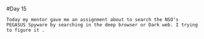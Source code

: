 #Day 15

	Today my mentor gave me an assignment about to search the NSO's PEGASUS Spyware by searching in the deep browser or Dark web. I trying to figure it .
